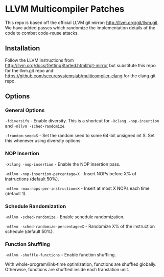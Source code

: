 LLVM Multicompiler Patches
==========================

This repo is based off the official LLVM git mirror:
http://llvm.org/git/llvm.git. We have added passes which randomize the
implementation details of the code to combat code-reuse attacks.

Installation
------------

Follow the LLVM instructions from
http://llvm.org/docs/GettingStarted.html#git-mirror but substitute this repo for
the llvm.git repo and https://github.com/securesystemslab/multicompiler-clang
for the clang.git repo.

Options
-------

### General Options

`-fdiversify` - Enable diversity. This is a shortcut for `-Xclang -nop-insertion`
and `-mllvm -sched-randomize`.

`-frandom-seed=S` - Set the random seed to some 64-bit unsigned int S. Set this
whenever using diversity options.

### NOP Insertion

`-Xclang -nop-insertion` - Enable the NOP insertion pass.

`-mllvm -nop-insertion-percentage=X` - Insert NOPs before X% of instructions (default 50%).

`-mllvm -max-nops-per-instruction=X` - Insert at most X NOPs each time (default 1).

### Schedule Randomization

`-mllvm -sched-randomize` - Enable schedule randomization.

`-mllvm -sched-randomize-percentage=X` - Randomize X% of the instruction schedule (default 50%).

### Function Shuffling

`-mllvm -shuffle-functions` - Enable function shuffling.

With whole-program/link-time optimization, functions are shuffled globally. Otherwise, functions are shuffled inside each translation unit.
